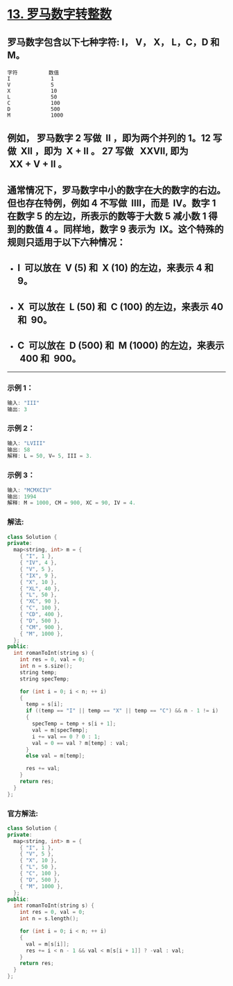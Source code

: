 # **[13. 罗马数字转整数](https://leetcode-cn.com/problems/roman-to-integer/)**

## 罗马数字包含以下七种字符: I， V， X， L，C，D 和 M。

```
字符          数值
I             1
V             5
X             10
L             50
C             100
D             500
M             1000
```

## 例如， 罗马数字 2 写做  II ，即为两个并列的 1。12 写做  XII ，即为  X + II 。 27 写做   XXVII, 即为  XX + V + II 。

## 通常情况下，罗马数字中小的数字在大的数字的右边。但也存在特例，例如 4 不写做  IIII，而是  IV。数字 1 在数字 5 的左边，所表示的数等于大数 5 减小数 1 得到的数值 4 。同样地，数字 9 表示为  IX。这个特殊的规则只适用于以下六种情况：

- ## I  可以放在  V (5) 和  X (10) 的左边，来表示 4 和 9。
- ## X  可以放在  L (50) 和  C (100) 的左边，来表示 40 和  90。 
- ## C  可以放在  D (500) 和  M (1000) 的左边，来表示  400 和  900。

---

### **示例 1：**

```c
输入: "III"
输出: 3
```

### **示例 2：**

```c
输入: "LVIII"
输出: 58
解释: L = 50, V= 5, III = 3.
```

### **示例 3：**

```c
输入: "MCMXCIV"
输出: 1994
解释: M = 1000, CM = 900, XC = 90, IV = 4.
```

### **解法:**

```c++
class Solution {
private:
  map<string, int> m = {
    { "I", 1 },
    { "IV", 4 },
    { "V", 5 },
    { "IX", 9 },
    { "X", 10 },
    { "XL", 40 },
    { "L", 50 },
    { "XC", 90 },
    { "C", 100 },
    { "CD", 400 },
    { "D", 500 },
    { "CM", 900 },
    { "M", 1000 },
  };
public:
  int romanToInt(string s) {
    int res = 0, val = 0;
    int n = s.size();
    string temp;
    string specTemp;

    for (int i = 0; i < n; ++ i)
    {
      temp = s[i];
      if ((temp == "I" || temp == "X" || temp == "C") && n - 1 != i)
      {
        specTemp = temp + s[i + 1];
        val = m[specTemp];
        i += val == 0 ? 0 : 1;
        val = 0 == val ? m[temp] : val;
      }
      else val = m[temp];

      res += val;
    }
    return res;
  }
};
```

### **官方解法:**

```c++
class Solution {
private:
  map<string, int> m = {
    { "I", 1 },
    { "V", 5 },
    { "X", 10 },
    { "L", 50 },
    { "C", 100 },
    { "D", 500 },
    { "M", 1000 },
  };
public:
  int romanToInt(string s) {
    int res = 0, val = 0;
    int n = s.length();

    for (int i = 0; i < n; ++ i)
    {
      val = m[s[i]];
      res += i < n - 1 && val < m[s[i + 1]] ? -val : val;
    }
    return res;
  }
};
```
